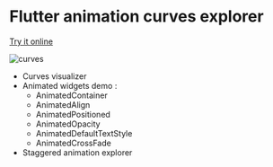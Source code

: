 # Flutter animation curves explorer

[Try it online](https://t.co/sVq1mL3jg9?amp=1)

![curves](assets/curves.gif)

- Curves visualizer
- Animated widgets demo : 
  - AnimatedContainer
  - AnimatedAlign
  - AnimatedPositioned
  - AnimatedOpacity
  - AnimatedDefaultTextStyle
  - AnimatedCrossFade
 - Staggered animation explorer
    